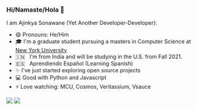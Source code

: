 ### Hi/Namaste/Hola 👋

I am Ajinkya Sonawane (Yet Another Developer-Developer):

- 😄 Pronouns: He/Him <br>
- 🎓 I'm a graduate student pursuing a masters in Computer Science at [New York University](https://www.nyu.edu/)
- 🇮🇳  &nbsp;&nbsp;I'm from India and will be studying in the U.S. from Fall 2021.
- 🇪🇸  &nbsp;&nbsp;Aprendiendo Español (Learning Spanish)
- ✨ I've just started exploring open source projects
- 💻 Good with Python and Javascript
- ⚡ Love watching: MCU, Cosmos, Veritassium, Vsauce

[<img src="https://img.shields.io/badge/LinkedIn-0077B5?style=for-the-badge&logo=linkedin&logoColor=white">](https://www.linkedin.com/in/sonawaneajinks/)
[<img src="https://img.shields.io/badge/Twitter-1DA1F2?style=for-the-badge&logo=twitter&logoColor=white">](https://twitter.com/sonawaneajinks)
